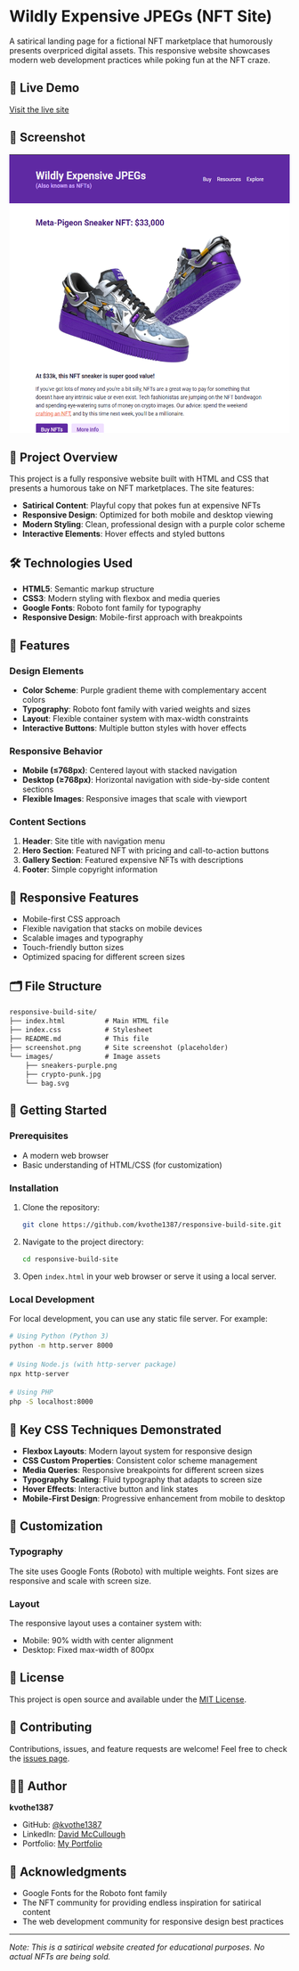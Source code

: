 # Wildly Expensive JPEGs (NFT Site)

A satirical landing page for a fictional NFT marketplace that humorously presents overpriced digital assets. This responsive website showcases modern web development practices while poking fun at the NFT craze.

## 🚀 Live Demo

[Visit the live site](https://kvothe1387.github.io/responsive-build-site/)

## 📸 Screenshot

<img src="./images/screenshot.png" height="500"/>

## 🎯 Project Overview

This project is a fully responsive website built with HTML and CSS that presents a humorous take on NFT marketplaces. The site features:

- **Satirical Content**: Playful copy that pokes fun at expensive NFTs
- **Responsive Design**: Optimized for both mobile and desktop viewing
- **Modern Styling**: Clean, professional design with a purple color scheme
- **Interactive Elements**: Hover effects and styled buttons

## 🛠️ Technologies Used

- **HTML5**: Semantic markup structure
- **CSS3**: Modern styling with flexbox and media queries
- **Google Fonts**: Roboto font family for typography
- **Responsive Design**: Mobile-first approach with breakpoints

## 🎨 Features

### Design Elements
- **Color Scheme**: Purple gradient theme with complementary accent colors
- **Typography**: Roboto font family with varied weights and sizes
- **Layout**: Flexible container system with max-width constraints
- **Interactive Buttons**: Multiple button styles with hover effects

### Responsive Behavior
- **Mobile (≤768px)**: Centered layout with stacked navigation
- **Desktop (≥768px)**: Horizontal navigation with side-by-side content sections
- **Flexible Images**: Responsive images that scale with viewport

### Content Sections
1. **Header**: Site title with navigation menu
2. **Hero Section**: Featured NFT with pricing and call-to-action buttons
3. **Gallery Section**: Featured expensive NFTs with descriptions
4. **Footer**: Simple copyright information

## 📱 Responsive Features

- Mobile-first CSS approach
- Flexible navigation that stacks on mobile devices
- Scalable images and typography
- Touch-friendly button sizes
- Optimized spacing for different screen sizes

## 🗂️ File Structure

```
responsive-build-site/
├── index.html          # Main HTML file
├── index.css           # Stylesheet
├── README.md           # This file
├── screenshot.png      # Site screenshot (placeholder)
└── images/             # Image assets
    ├── sneakers-purple.png
    ├── crypto-punk.jpg
    └── bag.svg
```

## 🚀 Getting Started

### Prerequisites
- A modern web browser
- Basic understanding of HTML/CSS (for customization)

### Installation
1. Clone the repository:
   ```bash
   git clone https://github.com/kvothe1387/responsive-build-site.git
   ```

2. Navigate to the project directory:
   ```bash
   cd responsive-build-site
   ```

3. Open `index.html` in your web browser or serve it using a local server.

### Local Development
For local development, you can use any static file server. For example:

```bash
# Using Python (Python 3)
python -m http.server 8000

# Using Node.js (with http-server package)
npx http-server

# Using PHP
php -S localhost:8000
```

## 🎯 Key CSS Techniques Demonstrated

- **Flexbox Layouts**: Modern layout system for responsive design
- **CSS Custom Properties**: Consistent color scheme management
- **Media Queries**: Responsive breakpoints for different screen sizes
- **Typography Scaling**: Fluid typography that adapts to screen size
- **Hover Effects**: Interactive button and link states
- **Mobile-First Design**: Progressive enhancement from mobile to desktop

## 🔧 Customization

### Typography
The site uses Google Fonts (Roboto) with multiple weights. Font sizes are responsive and scale with screen size.

### Layout
The responsive layout uses a container system with:
- Mobile: 90% width with center alignment
- Desktop: Fixed max-width of 800px

## 📄 License

This project is open source and available under the [MIT License](LICENSE).

## 🤝 Contributing

Contributions, issues, and feature requests are welcome! Feel free to check the [issues page](https://github.com/kvothe1387/responsive-build-site/issues).

## 👨‍💻 Author

**kvothe1387**
- GitHub: [@kvothe1387](https://github.com/kvothe1387)
- LinkedIn: [David McCullough](https://www.linkedin.com/in/davidmcc-webdev/)
- Portfolio: [My Portfolio](https://davidmcc.netlify.app/)

## 🙏 Acknowledgments

- Google Fonts for the Roboto font family
- The NFT community for providing endless inspiration for satirical content
- The web development community for responsive design best practices

---

*Note: This is a satirical website created for educational purposes. No actual NFTs are being sold.*